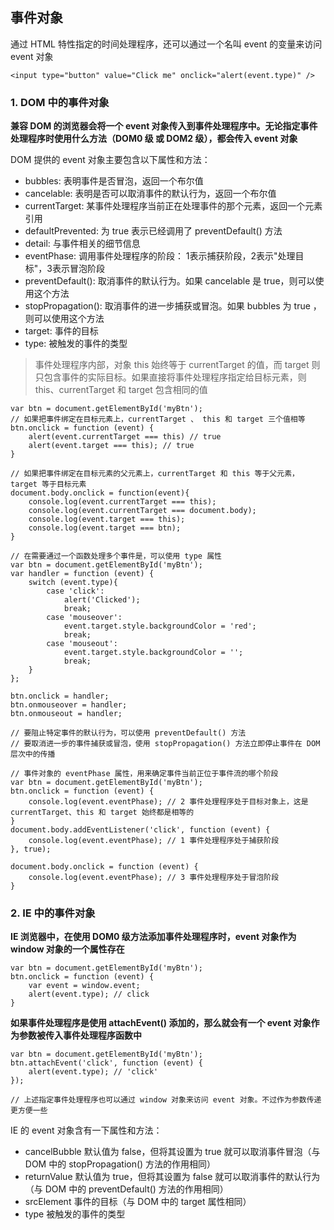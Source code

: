 ## 事件对象

通过 HTML 特性指定的时间处理程序，还可以通过一个名叫 event 的变量来访问 event 对象

```
<input type="button" value="Click me" onclick="alert(event.type)" />
```

### 1. DOM 中的事件对象

**兼容 DOM 的浏览器会将一个 event 对象传入到事件处理程序中。无论指定事件处理程序时使用什么方法（DOM0 级 或 DOM2 级），都会传入 event 对象**

DOM 提供的 event 对象主要包含以下属性和方法：

- bubbles: 表明事件是否冒泡，返回一个布尔值
- cancelable: 表明是否可以取消事件的默认行为，返回一个布尔值
- currentTarget: 某事件处理程序当前正在处理事件的那个元素，返回一个元素引用
- defaultPrevented: 为 true 表示已经调用了 preventDefault() 方法
- detail: 与事件相关的细节信息
- eventPhase: 调用事件处理程序的阶段： 1表示捕获阶段，2表示"处理目标"，3表示冒泡阶段
- preventDefault(): 取消事件的默认行为。如果 cancelable 是 true，则可以使用这个方法
- stopPropagation(): 取消事件的进一步捕获或冒泡。如果 bubbles 为 true ， 则可以使用这个方法
- target: 事件的目标
- type: 被触发的事件的类型

> 事件处理程序内部，对象 this 始终等于 currentTarget 的值，而 target 则只包含事件的实际目标。如果直接将事件处理程序指定给目标元素，则 this、currentTarget 和 target 包含相同的值

```
var btn = document.getElementById('myBtn');
// 如果把事件绑定在目标元素上，currentTarget 、 this 和 target 三个值相等
btn.onclick = function (event) {
	alert(event.currentTarget === this) // true
	alert(event.target === this); // true 
}

// 如果把事件绑定在目标元素的父元素上，currentTarget 和 this 等于父元素， target 等于目标元素
document.body.onclick = function(event){
	console.log(event.currentTarget === this);
	console.log(event.currentTarget === document.body);
	console.log(event.target === this);
	console.log(event.target === btn);
}

// 在需要通过一个函数处理多个事件是，可以使用 type 属性
var btn = document.getElementById('myBtn');
var handler = function (event) {
	switch (event.type){
		case 'click':
			alert('Clicked');
			break;
		case 'mouseover': 
			event.target.style.backgroundColor = 'red';
			break;
		case 'mouseout':
			event.target.style.backgroundColor = '';
			break;
	}
};

btn.onclick = handler;
btn.onmouseover = handler;
btn.onmouseout = handler;

// 要阻止特定事件的默认行为，可以使用 preventDefault() 方法
// 要取消进一步的事件捕获或冒泡，使用 stopPropagation() 方法立即停止事件在 DOM 层次中的传播

// 事件对象的 eventPhase 属性，用来确定事件当前正位于事件流的哪个阶段
var btn = document.getElementById('myBtn');
btn.onclick = function (event) {
	console.log(event.eventPhase); // 2 事件处理程序处于目标对象上，这是 currentTarget、this 和 target 始终都是相等的
}
document.body.addEventListener('click', function (event) {
	console.log(event.eventPhase); // 1 事件处理程序处于捕获阶段
}, true);

document.body.onclick = function (event) {
	console.log(event.eventPhase); // 3 事件处理程序处于冒泡阶段
}
```

### 2. IE 中的事件对象

**IE 浏览器中，在使用 DOM0 级方法添加事件处理程序时，event 对象作为 window 对象的一个属性存在**

```
var btn = document.getElementById('myBtn');
btn.onclick = function (event) {
	var event = window.event;
	alert(event.type); // click
}
```

**如果事件处理程序是使用 attachEvent() 添加的，那么就会有一个 event 对象作为参数被传入事件处理程序函数中**

```
var btn = document.getElementById('myBtn');
btn.attachEvent('click', function (event) {
	alert(event.type); // 'click'
});

// 上述指定事件处理程序也可以通过 window 对象来访问 event 对象。不过作为参数传递更方便一些 
```

IE 的 event 对象含有一下属性和方法：
- cancelBubble 默认值为 false，但将其设置为 true 就可以取消事件冒泡（与 DOM 中的 stopPropagation() 方法的作用相同）
- returnValue 默认值为 true，但将其设置为 false 就可以取消事件的默认行为（与 DOM 中的 preventDefault() 方法的作用相同）
- srcElement 事件的目标（与 DOM 中的 target 属性相同）
- type 被触发的事件的类型